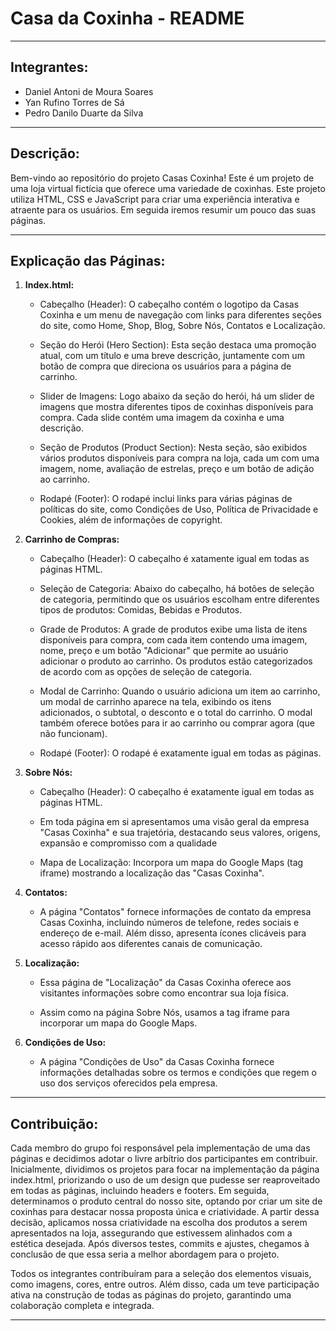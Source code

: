 # Casa da Coxinha - README

---

## Integrantes: 
- Daniel Antoni de Moura Soares
- Yan Rufino Torres de Sá
- Pedro Danilo Duarte da Silva

---

## Descrição:

Bem-vindo ao repositório do projeto Casas Coxinha! Este é um projeto de uma loja virtual fictícia que oferece uma variedade de coxinhas. Este projeto utiliza HTML, CSS e JavaScript para criar uma experiência interativa e atraente para os usuários. Em seguida iremos resumir um pouco das suas páginas.

---

## Explicação das Páginas:

1. **Index.html:**
   - Cabeçalho (Header): O cabeçalho contém o logotipo da Casas Coxinha e um menu de navegação com links para diferentes seções do site, como Home, Shop, Blog, Sobre Nós, Contatos e Localização.
   
   - Seção do Herói (Hero Section): Esta seção destaca uma promoção atual, com um título e uma breve descrição, juntamente com um botão de compra que direciona os usuários para a página de carrinho.

   - Slider de Imagens: Logo abaixo da seção do herói, há um slider de imagens que mostra diferentes tipos de coxinhas disponíveis para compra. Cada slide contém uma imagem da coxinha e uma descrição.

   - Seção de Produtos (Product Section): Nesta seção, são exibidos vários produtos disponíveis para compra na loja, cada um com uma imagem, nome, avaliação de estrelas, preço e um botão de adição ao carrinho.

   - Rodapé (Footer): O rodapé inclui links para várias páginas de políticas do site, como Condições de Uso, Política de Privacidade e Cookies, além de informações de copyright.

   
2. **Carrinho de Compras:**
   - Cabeçalho (Header): O cabeçalho é xatamente igual em todas as páginas HTML.

   - Seleção de Categoria: Abaixo do cabeçalho, há botões de seleção de categoria, permitindo que os usuários escolham entre diferentes tipos de produtos: Comidas, Bebidas e Produtos.

   - Grade de Produtos: A grade de produtos exibe uma lista de itens disponíveis para compra, com cada item contendo uma imagem, nome, preço e um botão 
   "Adicionar" que permite ao usuário adicionar o produto ao carrinho. Os produtos estão categorizados de acordo com as opções de seleção de categoria.

   - Modal de Carrinho: Quando o usuário adiciona um item ao carrinho, um modal de carrinho aparece na tela, exibindo os itens adicionados, o subtotal, o desconto e o total do carrinho. O modal também oferece botões para ir ao carrinho ou comprar agora (que não funcionam).

   - Rodapé (Footer): O rodapé é exatamente igual em todas as páginas.

3. **Sobre Nós:**
   - Cabeçalho (Header): O cabeçalho é exatamente igual em todas as páginas HTML.

   - Em toda página em si apresentamos uma visão geral da empresa "Casas Coxinha" e sua trajetória, destacando seus valores, origens, expansão e compromisso com a qualidade

   - Mapa de Localização: Incorpora um mapa do Google Maps (tag iframe) mostrando a localização das "Casas Coxinha".

4. **Contatos:**
   - A página "Contatos" fornece informações de contato da empresa Casas Coxinha, incluindo números de telefone, redes sociais e endereço de e-mail. Além disso, apresenta ícones clicáveis para acesso rápido aos diferentes canais de comunicação.

5. **Localização:**

   - Essa página de "Localização" da Casas Coxinha oferece aos visitantes informações sobre como encontrar sua loja física.

   - Assim como na página Sobre Nós, usamos a tag iframe para incorporar um mapa do Google Maps.

6. **Condições de Uso:**

   - A página "Condições de Uso" da Casas Coxinha fornece informações detalhadas sobre os termos e condições que regem o uso dos serviços oferecidos pela empresa.

---

## Contribuição:

Cada membro do grupo foi responsável pela implementação de uma das páginas e decidimos adotar o livre arbítrio dos participantes em contribuir. Inicialmente, dividimos os projetos para focar na implementação da página index.html, priorizando o uso de um design que pudesse ser reaproveitado em todas as páginas, incluindo headers e footers. Em seguida, determinamos o produto central do nosso site, optando por criar um site de coxinhas para destacar nossa proposta única e criatividade. A partir dessa decisão, aplicamos nossa criatividade na escolha dos produtos a serem apresentados na loja, assegurando que estivessem alinhados com a estética desejada. Após diversos testes, commits e ajustes, chegamos à conclusão de que essa seria a melhor abordagem para o projeto.

Todos os integrantes contribuíram para a seleção dos elementos visuais, como imagens, cores, entre outros. Além disso, cada um teve participação ativa na construção de todas as páginas do projeto, garantindo uma colaboração completa e integrada.

---

